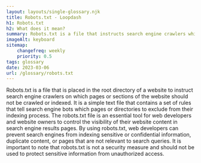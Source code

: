 ```yaml
--- 
layout: layouts/single-glossary.njk
title: Robots.txt - Loopdash
h1: Robots.txt
h2: What does it mean?
summary: Robots.txt is a file that instructs search engine crawlers which pages or sections of a WordPress website should not be indexed or crawled.
imageAlt: keyboard
sitemap:
	changefreq: weekly
	priority: 0.5
tags: glossary
date: 2023-03-06
url: /glossary/robots.txt
---
```


Robots.txt is a file that is placed in the root directory of a website to instruct search engine crawlers on which pages or sections of the website should not be crawled or indexed. It is a simple text file that contains a set of rules that tell search engine bots which pages or directories to exclude from their indexing process. The robots.txt file is an essential tool for web developers and website owners to control the visibility of their website content in search engine results pages. By using robots.txt, web developers can prevent search engines from indexing sensitive or confidential information, duplicate content, or pages that are not relevant to search queries. It is important to note that robots.txt is not a security measure and should not be used to protect sensitive information from unauthorized access.